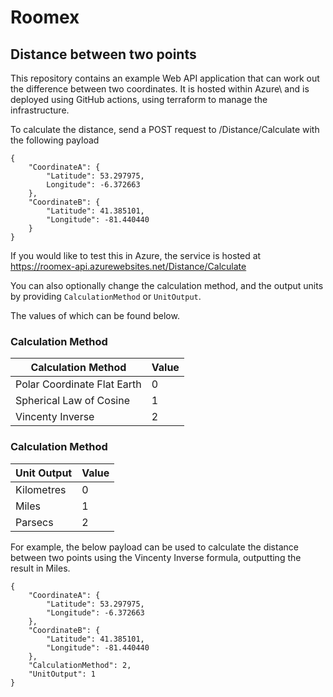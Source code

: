 # Roomex
## Distance between two points

This repository contains an example Web API application that can work out the difference between two coordinates.
It is hosted within Azure\ and is deployed using GitHub actions, using terraform to manage the infrastructure.

To calculate the distance, send a POST request to /Distance/Calculate with the following payload

```
{
    "CoordinateA": {
        "Latitude": 53.297975,
        Longitude": -6.372663
    },
    "CoordinateB": {
        "Latitude": 41.385101,
        "Longitude": -81.440440
    }
}
```
If you would like to test this in Azure, the service is hosted at
https://roomex-api.azurewebsites.net/Distance/Calculate

You can also optionally change the calculation method, and the output units by providing `CalculationMethod` or `UnitOutput`.

The values of which can be found below.

### Calculation Method

| Calculation Method          | Value |
| --------------------------- | ----- |
| Polar Coordinate Flat Earth | 0     |
| Spherical Law of Cosine     | 1     |
| Vincenty Inverse            | 2     |

### Calculation Method

| Unit Output | Value |
| ----------- | ----- |
| Kilometres  | 0     |
| Miles       | 1     |
| Parsecs     | 2     |

For example, the below payload can be used to calculate the distance between two points using the Vincenty Inverse formula, outputting the result in Miles.

```
{
    "CoordinateA": {
        "Latitude": 53.297975,
        "Longitude": -6.372663
    },
    "CoordinateB": {
        "Latitude": 41.385101,
        "Longitude": -81.440440
    },
    "CalculationMethod": 2,
    "UnitOutput": 1
}
```
